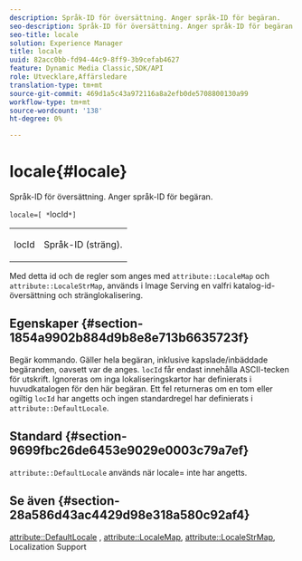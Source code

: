 ```yaml
---
description: Språk-ID för översättning. Anger språk-ID för begäran.
seo-description: Språk-ID för översättning. Anger språk-ID för begäran.
seo-title: locale
solution: Experience Manager
title: locale
uuid: 82acc0bb-fd94-44c9-8ff9-3b9cefab4627
feature: Dynamic Media Classic,SDK/API
role: Utvecklare,Affärsledare
translation-type: tm+mt
source-git-commit: 469d1a5c43a972116a8a2efb0de5708800130a99
workflow-type: tm+mt
source-wordcount: '138'
ht-degree: 0%

---
```



# locale{#locale}

Språk-ID för översättning. Anger språk-ID för begäran.

`locale=[ *`locId`*]`

<table id="simpletable_C1899AD02C984ED3896B7620916637E7"> 
 <tr class="strow"> 
  <td class="stentry"> <p><span class="codeph"> <span class="varname"> locId</span></span> </p> </td> 
  <td class="stentry"> <p>Språk-ID (sträng). </p></td> 
 </tr> 
</table>

Med detta id och de regler som anges med `attribute::LocaleMap` och `attribute::LocaleStrMap`, används i Image Serving en valfri katalog-id-översättning och stränglokalisering.

## Egenskaper {#section-1854a9902b884d9b8e8e713b6635723f}

Begär kommando. Gäller hela begäran, inklusive kapslade/inbäddade begäranden, oavsett var de anges. `locId` får endast innehålla ASCII-tecken för utskrift. Ignoreras om inga lokaliseringskartor har definierats i huvudkatalogen för den här begäran. Ett fel returneras om en tom eller ogiltig `locId` har angetts och ingen standardregel har definierats i `attribute::DefaultLocale`.

## Standard {#section-9699fbc26de6453e9029e0003c79a7ef}

`attribute::DefaultLocale` används när locale= inte har angetts.

## Se även {#section-28a586d43ac4429d98e318a580c92af4}

[attribute::DefaultLocale](../../../../../is-api/image-catalog/image-serving-api-ref/c-image-catalog-reference/c-attributes-reference/r-defaultlocale.md#reference-69462ad9923f464f80c2c012342a6b6b) ,  [attribute::LocaleMap](../../../../../is-api/image-catalog/image-serving-api-ref/c-image-catalog-reference/c-attributes-reference/r-localemap.md#reference-49bbf598f8ea47c3a563755cef306318),  [attribute::LocaleStrMap](../../../../../is-api/image-catalog/image-serving-api-ref/c-image-catalog-reference/c-attributes-reference/r-localestrmap.md#reference-98c42070a4bc4baf92537132be2b5b1e), Localization Support
